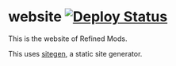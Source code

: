 # website [![Deploy Status](https://github.com/refinedmods/refinedmods.github.io/actions/workflows/deploy.yml/badge.svg?branch=main)](https://github.com/refinedmods/refinedmods.github.io/actions/workflows/deploy.yml)

This is the website of Refined Mods.

This uses [sitegen](https://github.com/refinedmods/sitegen), a static site generator.
